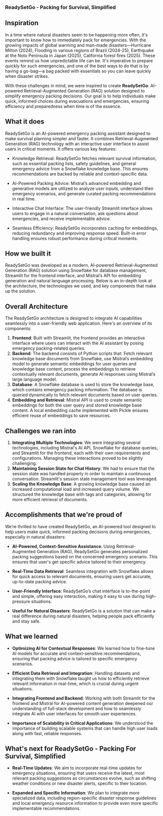 ### ReadySetGo - Packing for Survival, Simplified

## Inspiration
In a time where natural disasters seem to be happening more often, it's important to know how to immediately pack for emergencies. With the growing impacts of global warming and man-made disasters—Hurricane Milton (2024), Flooding in various regions of Brazil (2024-25), Earthquake at the Noto Peninsula in Japan (2025), California forest fires (2025). These events remind us how unpredictable life can be. It's imperative to prepare quickly for such emergencies, and one of the best ways to do that is by having a go-bag—a bag packed with essentials so you can leave quickly when disaster strikes. 

With these challenges in mind, we were inspired to create **ReadySetGo**:  AI-powered Retrieval-Augmented Generation (RAG) solution designed to simplify emergency packing decisions. Our goal is to help individuals make quick, informed choices during evacuations and emergencies, ensuring efficiency and preparedness when time is of the essence.

## What it does
ReadySetGo is an AI-powered emergency packing assistant designed to make survival planning simpler and faster. It combines Retrieval-Augmented Generation (RAG) technology with an interactive user interface to assist users in critical moments. It offers various key features:

- Knowledge Retrieval: ReadySetGo fetches relevant survival information, such as essential packing lists, safety guidelines, and general emergency advice from a Snowflake knowledge base. This ensures recommendations are backed by reliable and context-specific data.

- AI-Powered Packing Advice: Mistral’s advanced embedding and generative models are utilized to analyze user inputs, understand their emergency scenarios, and generate curated packing recommendations in real time.

- Interactive Chat Interface: The user-friendly Streamlit interface allows users to engage in a natural conversation, ask questions about emergencies, and receive implementable advice.

- Seamless Efficiency: ReadySetGo incorporates caching for embeddings, reducing redundancy and improving response speed. Built-in error handling ensures robust performance during critical moments.

## How we built it
ReadySetGo was developed as a modern, AI-powered Retrieval-Augmented Generation (RAG) solution using Snowflake for database management, Streamlit for the frontend interface, and Mistral’s API for embedding generation and natural language processing. Below is an in-depth look at the architecture, the technologies we used, and key components that make up the solution.

## Overall Architecture
The ReadySetGo architecture is designed to integrate AI capabilities seamlessly into a user-friendly web application. Here's an overview of its components:

1. **Frontend**:
Built with Streamlit, the frontend provides an interactive interface where users can interact with the AI assistant by posing emergency packing-related queries.
2. **Backend**:
The backend consists of Python scripts that: Fetch relevant knowledge base documents from Snowflake, use Mistral’s embedding model to generate semantic embeddings for user queries and knowledge base content, process the embeddings to retrieve contextually relevant documents, generate AI responses using Mistral’s large language model.
3. **Database**: A Snowflake database is used to store the knowledge base, which contains emergency packing information. The database is queried dynamically to fetch relevant documents based on user queries.
4. **Embedding and Retrieval**:
Mistral API is used to create semantic embeddings for both the user query and stored knowledge base content. A local embedding cache implemented with Pickle ensures efficient reuse of embeddings to save resources.

## Challenges we ran into
1. **Integrating Multiple Technologies**:
We were integrating several technologies, including Mistral's AI API, Snowflake for database queries, and Streamlit for the frontend, each with their own requirements and configurations. Managing these interactions proved to be slightly challenging.
2. **Maintaining Session State for Chat History**:
We had to ensure that the session state was handled properly in order to maintain a continuous conversation. Streamlit's session state management tool was leveraged.
3. **Scaling the Knowledge Base**: A growing knowledge base caused an increased computational load and increased query volume. We structured the knowledge base with tags and categories, allowing for more efficient retrieval of documents.

## Accomplishments that we're proud of
We’re thrilled to have created ReadySetGo, an AI-powered tool designed to help users make quick, informed packing decisions during emergencies, especially in natural disasters:

- **AI-Powered, Context-Sensitive Assistance**: Using Retrieval-Augmented Generation (RAG), ReadySetGo generates personalized packing suggestions based on the concerned emergency scenario. This ensures that user's get specific advice tailored to their emergency. 

- **Real-Time Data Retrieval**: Seamless integration with Snowflake allows for quick access to relevant documents, ensuring users get accurate, up-to-date packing advice.

- **User-Friendly Interface**: ReadySetGo’s chat interface is to-the-point and simple, offering easy interaction, making it easy to use during high-pressure situations.

- **Useful for Natural Disasters**: ReadySetGo is a solution that can make a real difference during natural disasters, helping people pack efficiently and stay safe.

## What we learned
- **Optimizing AI for Contextual Responses**: We learned how to fine-tune AI models for accurate and context-sensitive recommendations, ensuring that packing advice is tailored to specific emergency scenarios.

- **Efficient Data Retrieval and Integration**: Handling datasets and integrating them with Snowflake taught us how to efficiently retrieve relevant information in real-time, which is crucial during urgent situations.

- **Integrating Frontend and Backend**: Working with both Streamlit for the frontend and Mistral for AI-powered content generation deepened our understanding of full-stack development and how to seamlessly integrate AI with user interfaces for smooth user experiences.

- **Importance of Scalability in Critical Applications**: We understood the importance of building scalable systems that can handle high user loads along with fast, reliable responses.

## What's next for ReadySetGo - Packing For Survival, Simplified
- **Real-Time Updates**: We aim to incorporate real-time updates for emergency situations, ensuring that users receive the latest, most relevant packing suggestions as circumstances evolve, such as shifting weather conditions or new disaster alerts, specific to their location. 

- **Expanded and Specific Information**: We plan to integrate more specialized data, including region-specific disaster response guidelines and local emergency resource information to provide even more specific implementable recommendations.
